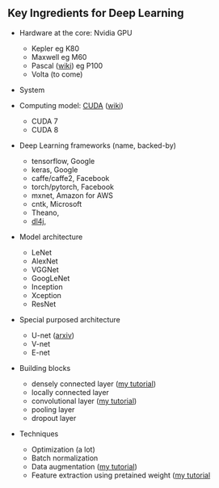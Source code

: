 ## Key Ingredients for Deep Learning 


- Hardware at the core: Nvidia GPU
  - Kepler eg K80
  - Maxwell eg M60
  - Pascal ([wiki](https://en.wikipedia.org/wiki/Pascal_(microarchitecture))) eg P100
  - Volta (to come)

- System

- Computing model: [CUDA](https://developer.nvidia.com/cuda-downloads) ([wiki](https://en.wikipedia.org/wiki/CUDA))
  - CUDA 7
  - CUDA 8

- Deep Learning frameworks (name, backed-by)

  - tensorflow, Google
  - keras, Google
  - caffe/caffe2, Facebook
  - torch/pytorch, Facebook
  - mxnet, Amazon for AWS
  - cntk, Microsoft
  - Theano,
  - [dl4j](https://deeplearning4j.org/),


- Model architecture

  - LeNet
  - AlexNet
  - VGGNet
  - GoogLeNet
  - Inception
  - Xception
  - ResNet

- Special purposed architecture

  - U-net ([arxiv](https://arxiv.org/abs/1505.04597))
  - V-net
  - E-net

- Building blocks
  - densely connected layer ([my tutorial](https://github.com/jiandai/mlTst/blob/master/tensorflow/ann101.ipynb))
  - locally connected layer
  - convolutional layer ([my tutorial](https://github.com/jiandai/mlTst/blob/master/semeion.ipynb))
  - pooling layer
  - dropout layer

- Techniques
  - Optimization (a lot)  
  - Batch normalization
  - Data augmentation ([my tutorial](https://github.com/jiandai/mlTst/blob/master/keras/image-data-augmentation-by-keras.ipynb))
  - Feature extraction using pretained weight ([my tutorial](https://github.com/jiandai/mlTst/blob/master/keras/DL-features.ipynb)
